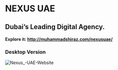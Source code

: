 # NEXUS UAE
## Dubai’s Leading Digital Agency.
#### Explore it: http://muhammadshiraz.com/nexusuae/
### Desktop Version
![Nexus_-UAE-Website](https://user-images.githubusercontent.com/45601530/78338326-0233df00-75ac-11ea-9de6-f0dbb2d57192.jpg)
